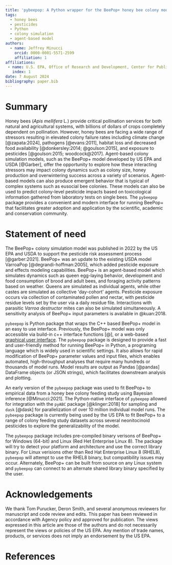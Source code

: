 ```yaml
---
title: 'pybeepop: A Python wrapper for the BeePop+ honey bee colony model'
tags:
  - honey bees
  - pesticides
  - Python
  - colony simulation
  - agent-based model
authors:
  - name: Jeffrey Minucci
    orcid: 0000-0001-5571-2599
    affiliation: 1
affiliations:
 - name: U.S. EPA, Office of Research and Development, Center for Public Health and Environmental Assessment, USA
   index: 1
date: 7 August 2024
bibliography: paper.bib
---
```


# Summary

Honey bees (<i>Apis mellifera</i> L.) provide critical pollination services
for both natural and agricultural systems, with billions of dollars of crops
completely dependent on pollination. However, honey bees are facing a wide 
range of stressors resulting in elevated colony failure rates including
climate change [@zapata:2024], pathogens [@evans:2011], habitat loss and 
decreased food availability [@donkersley:2014; @goulson:2015], and exposure to 
pesticides [@goulson:2015; woodcock@2017]. Agent-based colony simulation models, such as the BeePop+ model
developed by US EPA and USDA [@Garber], offer the opportunity to explore how
these interacting stressors may impact colony dynamics such as colony size, 
honey production and overwintering success across a variety of scenarios. 
Agent-based models can also produce emergent behavior that is typical of complex
systems such as eusocial bee colonies. These models can also be used to predict 
colony-level pesticide impacts based on toxicological information gathered from 
laboratory tests on single bees. The `pybeepop` package provides a convenient 
and modern interface for running BeePop+ that facilitates greater adoption and
application by the scientific, academic and conservation community.


# Statement of need

The BeePop+ colony simulation model was published in 2022 by the US EPA and USDA
to support the pesticide risk assessment process [@garber:2021]. BeePop+ was an update to the 
existing USDA model VarroaPop [@degrandi-hoffman:2005], which added pesticide exposure and effects modeling
capabilities. BeePop+ is an agent-based model which simulates dynamics such as queen
egg-laying behavior, development and food consumption of brood and adult bees, and
foraging activity patterns based on weather. Queens are simulated as individual agents,
while other castes are simulated as collective 'day-cohort' agents. Pesticide exposure
occurs via collection of contaminated pollen and nectar, with pesticide residue levels
set by the user via a daily residue file. Interactions with parasitic *Varroa destructor* mites
can also be simulated simultaneously. A sensitivity analysis of BeePop+ input parameters
is available in @kuan:2018.

`pybeepop` is Python package that wraps the C++ based BeePop+ model in an
easy to use interface. Previously, the BeePop+ model was only accessible via
build-in c++ interface functions [@], or a web-based 
[graphical user interface](https://www.ars.usda.gov/pacific-west-area/tucson-az/carl-hayden-bee-research-center/research/beepopplus/beepopplus/).
The `pybeepop` package is designed to provide a fast and user-friendly method
for running BeePop+ in Python, a programing language which is widely used in 
scientific settings. It also allows for rapid modification of BeePop+ parameter values and input files,
which enables automated, high-throughput analyses that require many hundreds 
or thousands of model runs. Model results are output as Pandas [@pandas] DataFrame
objects (or JSON strings), which facilitates downstream analysis and plotting.

An early version of the `pybeepop` package was used to fit BeePop+ to empirical
data from a honey bee colony feeding study using Bayesian inference [@Minucci:2021].
The Python-native interface of `pybeepop` allowed for integration with the `pyABC`
package [@klinger:2018] for sampling and `dask` [@dask] for parallelization of over 10
million individual model runs. The `pybeepop` package is currently being used by
the US EPA to fit BeePop+ to a range of colony feeding study datasets across several
neonitocinoid pesticides to explore the generalizability of the model. 

The `pybeepop` package includes pre-compiled binary verisons of BeePop+ for Windows
(64-bit) and Linux (Red Het Enterprise Linux 8). The package will try to detect your
platform and architecture and use the correct library binary. For Linux verisions
other than Red Hat Enterprise Linux 8 (RHEL8), `pybeepop` will attempt to use the 
RHEL8 binary, but compatibility issues may occur. Alternately, BeePop+ can be built
from source on any Linux system and `pybeepop` can connect to an alternate shared
library binary specified by the user.

# Acknowledgements

We thank Tom Purucker, Deron Smith, and several anonymous reviewers for manuscript and code review and edits.
This paper has been reviewed in accordance with Agency policy and approved for 
publication. The views expressed in this article are those of the authors and
do not necessarily represent the views or policies of the US EPA. Any mention of trade names, 
products, or services does not imply an endorsement by the US EPA.

# References